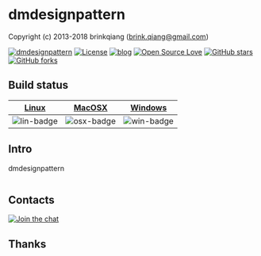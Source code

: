 # dmdesignpattern

Copyright (c) 2013-2018 brinkqiang (brink.qiang@gmail.com)

[![dmdesignpattern](https://img.shields.io/badge/brinkqiang-dmdesignpattern-blue.svg?style=flat-square)](https://github.com/brinkqiang/dmdesignpattern)
[![License](https://img.shields.io/badge/license-MIT-brightgreen.svg)](https://github.com/brinkqiang/dmdesignpattern/blob/master/LICENSE)
[![blog](https://img.shields.io/badge/Author-Blog-7AD6FD.svg)](https://brinkqiang.github.io/)
[![Open Source Love](https://badges.frapsoft.com/os/v3/open-source.png)](https://github.com/brinkqiang)
[![GitHub stars](https://img.shields.io/github/stars/brinkqiang/dmdesignpattern.svg?label=Stars)](https://github.com/brinkqiang/dmdesignpattern) 
[![GitHub forks](https://img.shields.io/github/forks/brinkqiang/dmdesignpattern.svg?label=Fork)](https://github.com/brinkqiang/dmdesignpattern)

## Build status
| [Linux][lin-link] | [MacOSX][osx-link] | [Windows][win-link] |
| :---------------: | :----------------: | :-----------------: |
| ![lin-badge]      | ![osx-badge]       | ![win-badge]        |

[lin-badge]: https://travis-ci.org/brinkqiang/dmdesignpattern.svg?branch=master "Travis build status"
[lin-link]:  https://travis-ci.org/brinkqiang/dmdesignpattern "Travis build status"
[osx-badge]: https://travis-ci.org/brinkqiang/dmdesignpattern.svg?branch=master "Travis build status"
[osx-link]:  https://travis-ci.org/brinkqiang/dmdesignpattern "Travis build status"
[win-badge]: https://ci.appveyor.com/api/projects/status/github/brinkqiang/dmdesignpattern?branch=master&svg=true "AppVeyor build status"
[win-link]:  https://ci.appveyor.com/project/brinkqiang/dmdesignpattern "AppVeyor build status"

## Intro
dmdesignpattern
```cpp
```
## Contacts
[![Join the chat](https://badges.gitter.im/brinkqiang/dmdesignpattern/Lobby.svg)](https://gitter.im/brinkqiang/dmdesignpattern)

## Thanks
